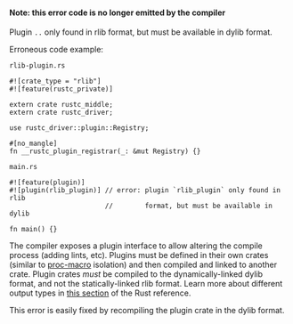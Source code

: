 #### Note: this error code is no longer emitted by the compiler

Plugin `..` only found in rlib format, but must be available in dylib format.

Erroneous code example:

`rlib-plugin.rs`
```ignore (needs-linkage-with-other-tests)
#![crate_type = "rlib"]
#![feature(rustc_private)]

extern crate rustc_middle;
extern crate rustc_driver;

use rustc_driver::plugin::Registry;

#[no_mangle]
fn __rustc_plugin_registrar(_: &mut Registry) {}
```

`main.rs`
```ignore (needs-linkage-with-other-tests)
#![feature(plugin)]
#![plugin(rlib_plugin)] // error: plugin `rlib_plugin` only found in rlib
                        //        format, but must be available in dylib

fn main() {}
```

The compiler exposes a plugin interface to allow altering the compile process
(adding lints, etc). Plugins must be defined in their own crates (similar to
[proc-macro](../reference/procedural-macros.html) isolation) and then compiled
and linked to another crate. Plugin crates *must* be compiled to the
dynamically-linked dylib format, and not the statically-linked rlib format.
Learn more about different output types in
[this section](../reference/linkage.html) of the Rust reference.

This error is easily fixed by recompiling the plugin crate in the dylib format.
